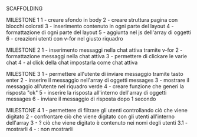 SCAFFOLDING 

MILESTONE 1 
1 - creare sfondo in body
2 - creare struttura pagina con blocchi colorati
3 - inserimento contenuto in ogni parte del layout
4 - formattazione di ogni parte del layout
5 - aggiunta nel js dell'array di oggetti
6 - creazioni utenti con v-for nel giusto riquadro


MILESTONE 2 
1 - inserimento messaggi nella chat attiva tramite v-for
2 - formattazione messaggi nella chat attiva 
3 - permettere di clickare le varie chat
4 - al click della chat impostarla come chat attiva

MILESTONE 3
1 - permettere all'utente di inviare messaggio tramite tasto enter
2 - inserire il messaggio nell'array di oggetti messages
3 - mostrare il messaggio all'utente nel riquadro verde
4 - creare funzione che generi la risposta "ok" 
5 - inserire la risposta all'interno dell'array di oggetti messages
6 - inviare il messaggio di risposta dopo 1 secondo

MILESTONE 4
1 - permettere di filtrare gli utenti controllando ciò che viene digitato
2 - confrontare ciò che viene digitato con gli utenti all'interno dell'array
3 - ? ciò che viene digitato è contenuto nei nomi degli utenti
    3.1 - mostrarli
4 - : non mostrarli
